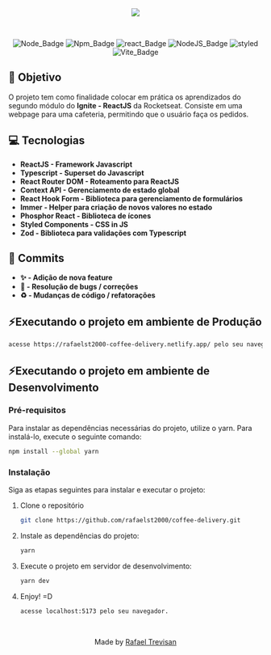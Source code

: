 <div align="center">

<img src="./src/assets/coffee-delivery-gif.gif"/>
  
&nbsp;

![Node_Badge][node_version_badge] ![Npm_Badge][yarn_version_badge] ![react_Badge][react_badge] ![NodeJS_Badge][typescript] ![styled][styled] ![Vite_Badge][vite_badge]

</div>


## **:rocket: Objetivo**

O projeto tem como finalidade colocar em prática os aprendizados do segundo módulo do **Ignite - ReactJS** da Rocketseat. Consiste em uma webpage para uma cafeteria, permitindo que o usuário faça os pedidos.

## **:computer: Tecnologias**

  - **ReactJS - Framework Javascript**
  - **Typescript - Superset do Javascript**
  - **React Router DOM - Roteamento para ReactJS**
  - **Context API - Gerenciamento de estado global**
  - **React Hook Form - Biblioteca para gerenciamento de formulários**
  - **Immer - Helper para criação de novos valores no estado**
  - **Phosphor React - Biblioteca de ícones**
  - **Styled Components - CSS in JS**
  - **Zod - Biblioteca para validações com Typescript**

## **📩 Commits**

  - **✨ - Adição de nova feature**
  - **🐛 - Resolução de bugs / correções**
  - **♻️ - Mudanças de código / refatorações**

## **⚡Executando o projeto em ambiente de Produção**

   ```sh
   acesse https://rafaelst2000-coffee-delivery.netlify.app/ pelo seu navegador.
   ``` 

## **⚡Executando o projeto em ambiente de Desenvolvimento**


### Pré-requisitos

Para instalar as dependências necessárias do projeto, utilize o yarn. Para instalá-lo, execute o seguinte comando:

  ```sh
  npm install --global yarn
  ```

### Instalação

Siga as etapas seguintes para instalar e executar o projeto:

1. Clone o repositório

   ```sh
   git clone https://github.com/rafaelst2000/coffee-delivery.git
   ```
2. Instale as dependências do projeto:

   ```sh
   yarn
   ```
   
3. Execute o projeto em servidor de desenvolvimento:

   ```sh
   yarn dev
   ``` 
   
4. Enjoy! =D

   ```sh
   acesse localhost:5173 pelo seu navegador.
   ``` 
   <br>
 
 <div align="center">
  Made by <a href="https://www.linkedin.com/in/rafaelst2000/" target="_blank">Rafael Trevisan</a>
 </div>

<!-- Badges -->

[node_version_badge]: https://img.shields.io/badge/Node-16.17.1-green

[yarn_version_badge]: https://img.shields.io/badge/Yarn-1.22.19-red

[react_badge]: https://img.shields.io/badge/Web-React-blue

[typescript]: https://img.shields.io/badge/TS-Typescript-blue

[styled]: https://img.shields.io/badge/CSS-StyledComponents-yellow

[vite_badge]: https://img.shields.io/badge/Bundle-Vite-purple

